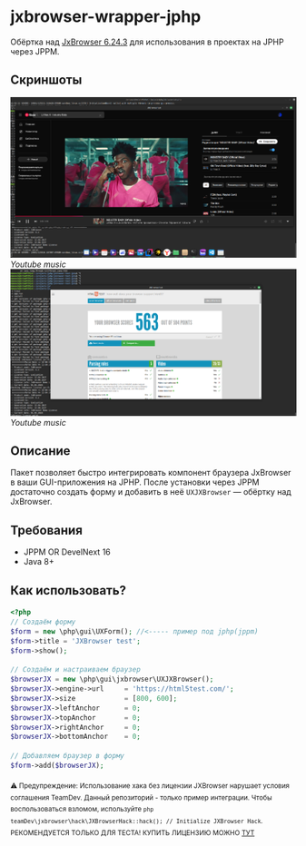 # jxbrowser-wrapper-jphp

Обёртка над [JxBrowser 6.24.3](https://www.teamdev.com/jxbrowser) для использования в проектах на JPHP через JPPM.
## Скриншоты

![Youtube music](assets/image.png)  
*Youtube music*
![Test browser](assets/image2.png)  
*Youtube music*
## Описание

Пакет позволяет быстро интегрировать компонент браузера JxBrowser в ваши GUI-приложения на JPHP. После установки через JPPM достаточно создать форму и добавить в неё `UXJXBrowser` — обёртку над JxBrowser.

## Требования 
- JPPM  OR DevelNext 16
- Java 8+  

## Как использовать?
```php
<?php
// Создаём форму
$form = new \php\gui\UXForm(); //<----- пример под jphp(jppm)
$form->title = 'JXBrowser test';
$form->show();

// Создаём и настраиваем браузер
$browserJX = new \php\gui\jxbrowser\UXJXBrowser();
$browserJX->engine->url     = 'https://html5test.com/';
$browserJX->size            = [800, 600];
$browserJX->leftAnchor      = 0;
$browserJX->topAnchor       = 0;
$browserJX->rightAnchor     = 0;
$browserJX->bottomAnchor    = 0;

// Добавляем браузер в форму
$form->add($browserJX);
```
<sub>⚠️ Предупреждение: Использование хака без лицензии JXBrowser нарушает условия соглашения TeamDev. Данный репозиторий - только пример интеграции. Чтобы воспользоваться взломом, используйте ```php teamDev\jxbrowser\hack\JXBrowserHack::hack(); // Initialize JXBrowser Hack```. РЕКОМЕНДУЕТСЯ ТОЛЬКО ДЛЯ ТЕСТА! КУПИТЬ ЛИЦЕНЗИЮ МОЖНО [ТУТ](https://teamdev.com/jxbrowser/#licensing-and-pricing)</sub>

